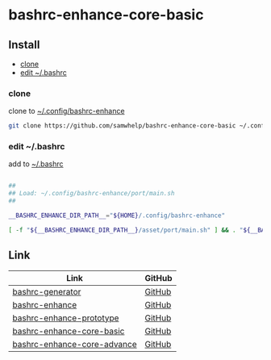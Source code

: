 

# bashrc-enhance-core-basic


## Install

* [clone](#clone)
* [edit ~/.bashrc](##edit-bashrc)


### clone

clone to [~/.config/bashrc-enhance](.)

``` sh
git clone https://github.com/samwhelp/bashrc-enhance-core-basic ~/.config/bashrc-enhance
```


### edit ~/.bashrc

add to [~/.bashrc](helper/share/sample/bashrc/basic/.bashrc)

``` sh

##
## Load: ~/.config/bashrc-enhance/port/main.sh
##

__BASHRC_ENHANCE_DIR_PATH__="${HOME}/.config/bashrc-enhance"

[ -f "${__BASHRC_ENHANCE_DIR_PATH__}/asset/port/main.sh" ] && . "${__BASHRC_ENHANCE_DIR_PATH__}/asset/port/main.sh"

```


## Link

| Link | GitHub |
| ---- | ------ |
| [bashrc-generator](https://samwhelp.github.io/bashrc-generator/) | [GitHub](https://github.com/samwhelp/bashrc-generator) |
| [bashrc-enhance](https://samwhelp.github.io/bashrc-enhance/) | [GitHub](https://github.com/samwhelp/bashrc-enhance) |
| [bashrc-enhance-prototype](https://samwhelp.github.io/bashrc-enhance-prototype/) | [GitHub](https://github.com/samwhelp/bashrc-enhance-prototype) |
| [bashrc-enhance-core-basic](https://samwhelp.github.io/bashrc-enhance-core-basic/) | [GitHub](https://github.com/samwhelp/bashrc-enhance-core-basic) |
| [bashrc-enhance-core-advance](https://samwhelp.github.io/bashrc-enhance-core-advance/) | [GitHub](https://github.com/samwhelp/bashrc-enhance-core-advance) |
